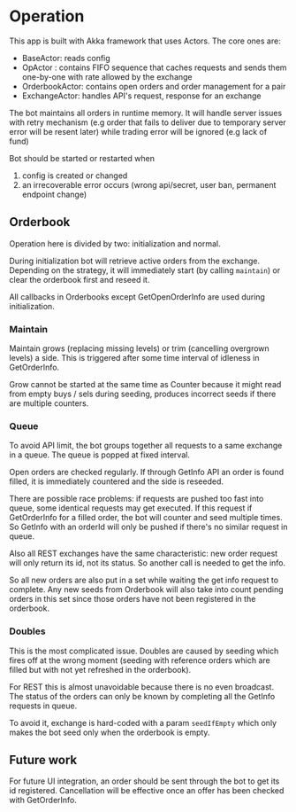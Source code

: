 # Operation

This app is built with Akka framework that uses Actors. The core ones are:
- BaseActor: reads config
- OpActor : contains FIFO sequence that caches requests and sends them one-by-one with rate allowed by the exchange
- OrderbookActor: contains open orders and order management for a pair
- ExchangeActor: handles API's request, response for an exchange

The bot maintains all orders in runtime memory.
It will handle server issues with retry mechanism (e.g order that fails to deliver due to temporary server error will be resent later) while trading error will be ignored (e.g lack of fund)

Bot should be started or restarted when
1. config is created or changed
2. an irrecoverable error occurs (wrong api/secret, user ban, permanent endpoint change)

## Orderbook

Operation here is divided by two: initialization and normal.

During initialization bot will retrieve active orders from the exchange. Depending on the strategy, it will immediately start (by calling `maintain`) or clear the orderbook first and reseed it.

All callbacks in Orderbooks except GetOpenOrderInfo are used during initialization.

### Maintain

Maintain grows (replacing missing levels) or trim (cancelling overgrown levels) a side. This is triggered after some time interval of idleness in GetOrderInfo.

Grow cannot be started at the same time as Counter because it might read from empty buys / sels during seeding, produces incorrect seeds if there are multiple counters.

### Queue

To avoid API limit, the bot groups together all requests to a same exchange in a queue. The queue is popped at fixed interval.

Open orders are checked regularly. If through GetInfo API an order is found filled, it is immediately countered and the side is reseeded.

There are possible race problems: if requests are pushed too fast into queue, some identical requests may get executed. If this request if GetOrderInfo for a filled order, the bot will counter and seed multiple times.
So GetInfo with an orderId will only be pushed if there's no similar request in queue.

Also all REST exchanges have the same characteristic: new order request will only return its id, not its status. So another call is needed to get the info.

So all new orders are also put in a set while waiting the get info request to complete. Any new seeds from Orderbook will also take into count pending orders in this set since those orders have not been registered in the orderbook.

### Doubles

This is the most complicated issue. Doubles are caused by seeding which fires off at the wrong moment (seeding with reference orders which are filled but with not yet refreshed in the orderbook).

For REST this is almost unavoidable because there is no even broadcast. The status of the orders can only be known by completing all the GetInfo requests in queue.

To avoid it, exchange is hard-coded with a param `seedIfEmpty` which only makes the bot seed only when the orderbook is empty.


## Future work

For future UI integration, an order should be sent through the bot to get its id registered. Cancellation will be effective once an offer has been checked with GetOrderInfo.
